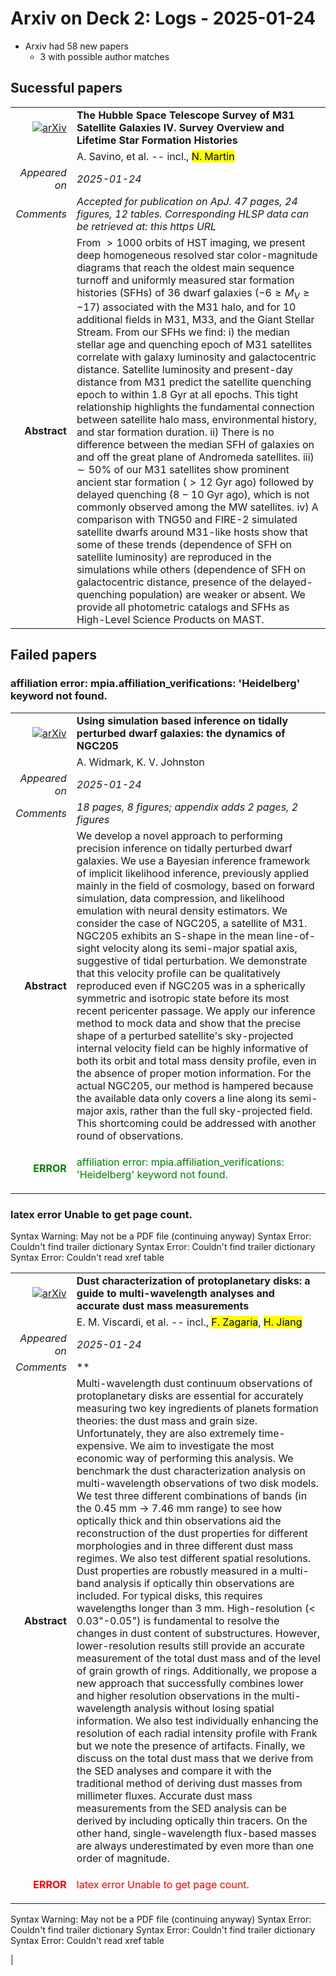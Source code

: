 # Arxiv on Deck 2: Logs - 2025-01-24

* Arxiv had 58 new papers
    * 3 with possible author matches

## Sucessful papers


|||
|---:|:---|
| [![arXiv](https://img.shields.io/badge/arXiv-2501.13152-b31b1b.svg)](https://arxiv.org/abs/2501.13152) | **The Hubble Space Telescope Survey of M31 Satellite Galaxies IV. Survey Overview and Lifetime Star Formation Histories**  |
|| A. Savino, et al. -- incl., <mark>N. Martin</mark> |
|*Appeared on*| *2025-01-24*|
|*Comments*| *Accepted for publication on ApJ. 47 pages, 24 figures, 12 tables. Corresponding HLSP data can be retrieved at: this https URL*|
|**Abstract**|            From $>1000$ orbits of HST imaging, we present deep homogeneous resolved star color-magnitude diagrams that reach the oldest main sequence turnoff and uniformly measured star formation histories (SFHs) of 36 dwarf galaxies ($-6 \ge M_V \ge -17$) associated with the M31 halo, and for 10 additional fields in M31, M33, and the Giant Stellar Stream. From our SFHs we find: i) the median stellar age and quenching epoch of M31 satellites correlate with galaxy luminosity and galactocentric distance. Satellite luminosity and present-day distance from M31 predict the satellite quenching epoch to within $1.8$ Gyr at all epochs. This tight relationship highlights the fundamental connection between satellite halo mass, environmental history, and star formation duration. ii) There is no difference between the median SFH of galaxies on and off the great plane of Andromeda satellites. iii) $\sim50$\% of our M31 satellites show prominent ancient star formation ($>12$ Gyr ago) followed by delayed quenching ($8-10$ Gyr ago), which is not commonly observed among the MW satellites. iv) A comparison with TNG50 and FIRE-2 simulated satellite dwarfs around M31-like hosts show that some of these trends (dependence of SFH on satellite luminosity) are reproduced in the simulations while others (dependence of SFH on galactocentric distance, presence of the delayed-quenching population) are weaker or absent. We provide all photometric catalogs and SFHs as High-Level Science Products on MAST.         |

## Failed papers

### affiliation error: mpia.affiliation_verifications: 'Heidelberg' keyword not found. 


|||
|---:|:---|
| [![arXiv](https://img.shields.io/badge/arXiv-2501.13148-b31b1b.svg)](https://arxiv.org/abs/2501.13148) | **Using simulation based inference on tidally perturbed dwarf galaxies: the dynamics of NGC205**  |
|| A. Widmark, K. V. Johnston |
|*Appeared on*| *2025-01-24*|
|*Comments*| *18 pages, 8 figures; appendix adds 2 pages, 2 figures*|
|**Abstract**|            We develop a novel approach to performing precision inference on tidally perturbed dwarf galaxies. We use a Bayesian inference framework of implicit likelihood inference, previously applied mainly in the field of cosmology, based on forward simulation, data compression, and likelihood emulation with neural density estimators. We consider the case of NGC205, a satellite of M31. NGC205 exhibits an S-shape in the mean line-of-sight velocity along its semi-major spatial axis, suggestive of tidal perturbation. We demonstrate that this velocity profile can be qualitatively reproduced even if NGC205 was in a spherically symmetric and isotropic state before its most recent pericenter passage. We apply our inference method to mock data and show that the precise shape of a perturbed satellite's sky-projected internal velocity field can be highly informative of both its orbit and total mass density profile, even in the absence of proper motion information. For the actual NGC205, our method is hampered because the available data only covers a line along its semi-major axis, rather than the full sky-projected field. This shortcoming could be addressed with another round of observations.         |
|<p style="color:green"> **ERROR** </p>| <p style="color:green">affiliation error: mpia.affiliation_verifications: 'Heidelberg' keyword not found.</p> |

### latex error Unable to get page count.
Syntax Warning: May not be a PDF file (continuing anyway)
Syntax Error: Couldn't find trailer dictionary
Syntax Error: Couldn't find trailer dictionary
Syntax Error: Couldn't read xref table
 


|||
|---:|:---|
| [![arXiv](https://img.shields.io/badge/arXiv-2501.13877-b31b1b.svg)](https://arxiv.org/abs/2501.13877) | **Dust characterization of protoplanetary disks: a guide to multi-wavelength analyses and accurate dust mass measurements**  |
|| E. M. Viscardi, et al. -- incl., <mark>F. Zagaria</mark>, <mark>H. Jiang</mark> |
|*Appeared on*| *2025-01-24*|
|*Comments*| **|
|**Abstract**|            Multi-wavelength dust continuum observations of protoplanetary disks are essential for accurately measuring two key ingredients of planets formation theories: the dust mass and grain size. Unfortunately, they are also extremely time-expensive. We aim to investigate the most economic way of performing this analysis. We benchmark the dust characterization analysis on multi-wavelength observations of two disk models. We test three different combinations of bands (in the 0.45 mm $\to$ 7.46 mm range) to see how optically thick and thin observations aid the reconstruction of the dust properties for different morphologies and in three different dust mass regimes. We also test different spatial resolutions. Dust properties are robustly measured in a multi-band analysis if optically thin observations are included. For typical disks, this requires wavelengths longer than 3 mm. High-resolution (< 0.03"-0.05") is fundamental to resolve the changes in dust content of substructures. However, lower-resolution results still provide an accurate measurement of the total dust mass and of the level of grain growth of rings. Additionally, we propose a new approach that successfully combines lower and higher resolution observations in the multi-wavelength analysis without losing spatial information. We also test individually enhancing the resolution of each radial intensity profile with Frank but we note the presence of artifacts. Finally, we discuss on the total dust mass that we derive from the SED analyses and compare it with the traditional method of deriving dust masses from millimeter fluxes. Accurate dust mass measurements from the SED analysis can be derived by including optically thin tracers. On the other hand, single-wavelength flux-based masses are always underestimated by even more than one order of magnitude.         |
|<p style="color:red"> **ERROR** </p>| <p style="color:red">latex error Unable to get page count.
Syntax Warning: May not be a PDF file (continuing anyway)
Syntax Error: Couldn't find trailer dictionary
Syntax Error: Couldn't find trailer dictionary
Syntax Error: Couldn't read xref table
</p> |

